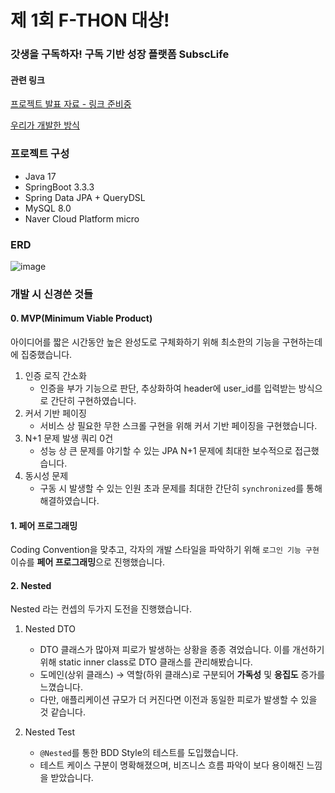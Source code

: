 # 제 1회 F-THON 대상!
### 갓생을 구독하자! 구독 기반 성장 플랫폼 SubscLife

#### 관련 링크
[프로젝트 발표 자료 - 링크 준비중]()

[우리가 개발한 방식](https://www.youtube.com/watch?v=-OXyuFoBQ9g)



### 프로젝트 구성
- Java 17
- SpringBoot 3.3.3
- Spring Data JPA + QueryDSL
- MySQL 8.0
- Naver Cloud Platform micro

### ERD
![image](https://github.com/user-attachments/assets/b1df66d0-0726-41f0-8de5-47c1ab907ba6)

### 개발 시 신경쓴 것들
#### 0. MVP(Minimum Viable Product)
아이디어를 짧은 시간동안 높은 완성도로 구체화하기 위해 최소한의 기능을 구현하는데에 집중했습니다.

1. 인증 로직 간소화
    - 인증을 부가 기능으로 판단, 추상화하여 header에 user_id를 입력받는 방식으로 간단히 구현하였습니다.
2. 커서 기반 페이징
    - 서비스 상 필요한 무한 스크롤 구현을 위해 커서 기반 페이징을 구현했습니다.  
3. N+1 문제 발생 쿼리 0건
    - 성능 상 큰 문제를 야기할 수 있는 JPA N+1 문제에 최대한 보수적으로 접근했습니다.
4. 동시성 문제
    - 구동 시 발생할 수 있는 인원 초과 문제를 최대한 간단히 `synchronized`를 통해 해결하였습니다.

#### 1. 페어 프로그래밍
Coding Convention을 맞추고, 각자의 개발 스타일을 파악하기 위해 `로그인 기능 구현` 이슈를 **페어 프로그래밍**으로 진행했습니다.

#### 2. Nested
Nested 라는 컨셉의 두가지 도전을 진행했습니다.
1. Nested DTO
    - DTO 클래스가 많아져 피로가 발생하는 상황을 종종 겪었습니다. 이를 개선하기 위해 static inner class로 DTO 클래스를 관리해봤습니다.
    - 도메인(상위 클래스) → 역할(하위 클래스)로 구분되어 **가독성** 및 **응집도** 증가를 느꼈습니다.
    - 다만, 애플리케이션 규모가 더 커진다면 이전과 동일한 피로가 발생할 수 있을 것 같습니다.
  
2. Nested Test
    - `@Nested`를 통한 BDD Style의 테스트를 도입했습니다.
    - 테스트 케이스 구분이 명확해졌으며, 비즈니스 흐름 파악이 보다 용이해진 느낌을 받았습니다.
